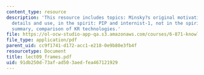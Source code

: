 ```yaml
---
content_type: resource
description: 'This resource includes topics: Minsky?s original motivations, observations,
  details and use, in the spirit: PIP and internist-1, not in the spirit: FRL, frames
  summary, comparison of KR technologies.'
file: https://ol-ocw-studio-app-qa.s3.amazonaws.com/courses/6-871-knowledge-based-applications-systems-spring-2005/91db250d73afad503aedfea467121929_lect09_frames.pdf
file_type: application/pdf
parent_uid: cc9f1741-d172-acc1-e218-0e9b80e3fb4f
resourcetype: Document
title: lect09_frames.pdf
uid: 91db250d-73af-ad50-3aed-fea467121929
---
```

